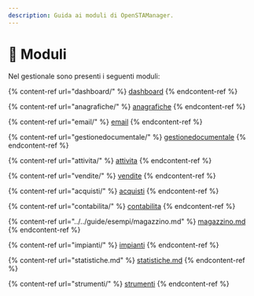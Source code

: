 ```yaml
---
description: Guida ai moduli di OpenSTAManager.
---
```


# 📘 Moduli

Nel gestionale sono presenti i seguenti moduli:

{% content-ref url="dashboard/" %}
[dashboard](dashboard/)
{% endcontent-ref %}

{% content-ref url="anagrafiche/" %}
[anagrafiche](anagrafiche/)
{% endcontent-ref %}

{% content-ref url="email/" %}
[email](email/)
{% endcontent-ref %}

{% content-ref url="gestionedocumentale/" %}
[gestionedocumentale](gestionedocumentale/)
{% endcontent-ref %}

{% content-ref url="attivita/" %}
[attivita](attivita/)
{% endcontent-ref %}

{% content-ref url="vendite/" %}
[vendite](vendite/)
{% endcontent-ref %}

{% content-ref url="acquisti/" %}
[acquisti](acquisti/)
{% endcontent-ref %}

{% content-ref url="contabilita/" %}
[contabilita](contabilita/)
{% endcontent-ref %}

{% content-ref url="../../guide/esempi/magazzino.md" %}
[magazzino.md](../../guide/esempi/magazzino.md)
{% endcontent-ref %}

{% content-ref url="impianti/" %}
[impianti](impianti/)
{% endcontent-ref %}

{% content-ref url="statistiche.md" %}
[statistiche.md](statistiche.md)
{% endcontent-ref %}

{% content-ref url="strumenti/" %}
[strumenti](strumenti/)
{% endcontent-ref %}
